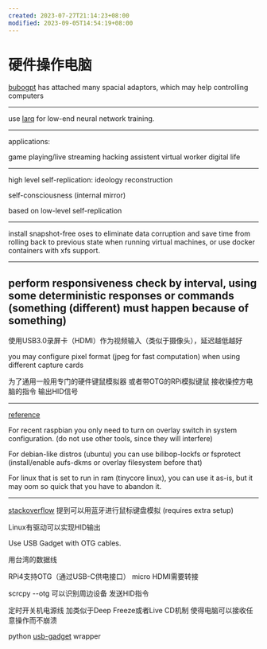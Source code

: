 ```yaml
---
created: 2023-07-27T21:14:23+08:00
modified: 2023-09-05T14:54:19+08:00
---
```


# 硬件操作电脑

[bubogpt](https://bubo-gpt.github.io/) has attached many spacial adaptors, which may help controlling computers 

----

use [larq](https://github.com/larq/larq) for low-end neural network training.

----

applications:

game playing/live streaming
hacking
assistent
virtual worker
digital life

----

high level self-replication: ideology reconstruction

self-consciousness (internal mirror)

based on low-level self-replication

----

install snapshot-free oses to eliminate data corruption and save time from rolling back to previous state when running virtual machines, or use docker containers with xfs support.

----

perform responsiveness check by interval, using some deterministic responses or commands (something (different) must happen because of something)
----

使用USB3.0录屏卡（HDMI）作为视频输入（类似于摄像头），延迟越低越好

you may configure pixel format (jpeg for fast computation) when using different capture cards

为了通用一般用专门的硬件键鼠模拟器 或者带OTG的RPi模拟键鼠 接收操控方电脑的指令 输出HID信号

----

[reference](https://raspberrypi.stackexchange.com/questions/7101/raspberry-pi-live-boot-or-read-only-distro)

For recent raspbian you only need to turn on overlay switch in system configuration. (do not use other tools, since they will interfere)

For debian-like distros (ubuntu) you can use bilibop-lockfs or fsprotect (install/enable aufs-dkms or overlay filesystem before that)

For linux that is set to run in ram (tinycore linux), you can use it as-is, but it may oom so quick that you have to abandon it.

----

[stackoverflow](https://superuser.com/questions/1128365/simulate-usb-keyboard-from-machine#) 提到可以用蓝牙进行鼠标键盘模拟 (requires extra setup)

Linux有驱动可以实现HID输出

Use USB Gadget with OTG cables.

用台湾的数据线

RPi4支持OTG（通过USB-C供电接口） micro HDMI需要转接


scrcpy --otg 可以识别周边设备 发送HID指令

定时开关机电源线 加类似于Deep Freeze或者Live CD机制 使得电脑可以接收任意操作而不崩溃

python [usb-gadget](https://pypi.org/project/usb-gadget/) wrapper
